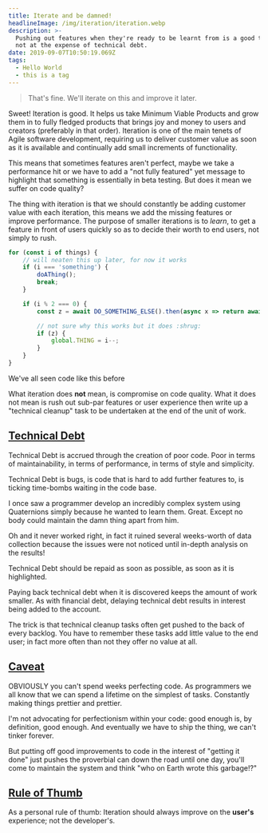 ```yaml
---
title: Iterate and be damned!
headlineImage: /img/iteration/iteration.webp
description: >-
  Pushing out features when they're ready to be learnt from is a good thing. But
  not at the expense of technical debt.
date: 2019-09-07T10:50:19.069Z
tags:
  - Hello World
  - this is a tag
---
```


> That's fine. We'll iterate on this and improve it later.

Sweet! Iteration is good. It helps us take Minimum Viable Products and grow them in to fully fledged products that brings joy and money to users and creators (preferably in that order). Iteration is one of the main tenets of Agile software development, requiring us to deliver customer value as soon as it is available and continually add small increments of functionality.

This means that sometimes features aren't perfect, maybe we take a performance hit or we have to add a "not fully featured" yet message to highlight that something is essentially in beta testing. But does it mean we suffer on code quality?

The thing with iteration is that we should constantly be adding customer value with each iteration, this means we add the missing features or improve performance. The purpose of smaller iterations is to _learn_, to get a feature in front of users quickly so as to decide their worth to end users, not simply to rush.

```javascript
for (const i of things) {
	// will neaten this up later, for now it works
	if (i === 'something') {
		doAThing();
		break;
	}

	if (i % 2 === 0) {
		const z = await DO_SOMETHING_ELSE().then(async x => return await y());

		// not sure why this works but it does :shrug:
		if (z) {
			global.THING = i--;
		}
	}
}

```

<figcaption>We've all seen code like this before</figcaption>

What iteration does **not** mean, is compromise on code quality. What it does not mean is rush out sub-par features or user experience then write up a "technical cleanup" task to be undertaken at the end of the unit of work.

## [Technical Debt](#technical-debt)

Technical Debt is accrued through the creation of poor code. Poor in terms of maintainability, in terms of performance, in terms of style and simplicity.

Technical Debt is bugs, is code that is hard to add further features to, is ticking time-bombs waiting in the code base.

I once saw a programmer develop an incredibly complex system using Quaternions simply because he wanted to learn them. Great. Except no body could maintain the damn thing apart from him.

Oh and it never worked right, in fact it ruined several weeks-worth of data collection because the issues were not noticed until in-depth analysis on the results!

Technical Debt should be repaid as soon as possible, as soon as it is highlighted.

Paying back technical debt when it is discovered keeps the amount of work smaller. As with financial debt, delaying technical debt results in interest being added to the account.

The trick is that technical cleanup tasks often get pushed to the back of every backlog. You have to remember these tasks add little value to the end user; in fact more often than not they offer no value at all.

## [Caveat](#caveat)

OBVIOUSLY you can't spend weeks perfecting code. As programmers we all know that we can spend a lifetime on the simplest of tasks. Constantly making things prettier and prettier.

I'm not advocating for perfectionism within your code: good enough is, by definition, good enough. And eventually we have to ship the thing, we can't tinker forever.

But putting off good improvements to code in the interest of "getting it done" just pushes the proverbial can down the road until one day, you'll come to maintain the system and think "who on Earth wrote this garbage!?"

## [Rule of Thumb](#rule-of-thumb)

As a personal rule of thumb: Iteration should always improve on the **user's** experience; not the developer's.
